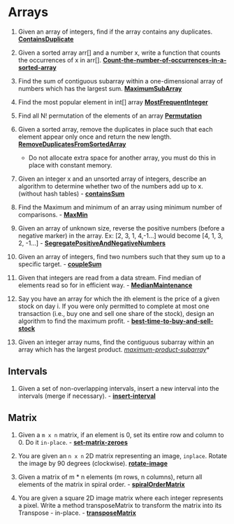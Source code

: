 # Arrays
1. Given an array of integers, find if the array contains any duplicates. **[ContainsDuplicate](ContainsDuplicate)**

2. Given a sorted array arr[] and a number x, write a function that counts the occurrences of x in arr[]. **[Count-the-number-of-occurrences-in-a-sorted-array](Count-the-number-of-occurrences-in-a-sorted-array)**

3. Find the sum of contiguous subarray within a one-dimensional array of numbers which has the largest sum. **[MaximumSubArray](MaximumSubArray)**

4. Find the most popular element in int[] array **[MostFrequentInteger](MostFrequentInteger)**

5. Find all N! permutation of the elements of an array **[Permutation](Permutation)**

6. Given a sorted array, remove the duplicates in place such that each element appear only once and return the new length. **[RemoveDuplicatesFromSortedArray](RemoveDuplicatesFromSortedArray)**
   * Do not allocate extra space for another array, you must do this in place with constant memory.

7. Given an integer x and an unsorted array of integers, describe an algorithm to determine whether two of the numbers add up to x. (without hash tables) - **[containsSum](containsSum)**

8. Find the Maximum and minimum of an array using minimum number of comparisons. - **[MaxMin](MaxMin)**

9. Given an array of unknown size, reverse the positive numbers (before a negative marker) in the array. Ex: [2, 3, 1, 4,-1...] would become [4, 1, 3, 2, -1...]   - **[SegregatePositiveAndNegativeNumbers](SegregatePositiveAndNegativeNumbers)**

10. Given an array of integers, find two numbers such that they sum up to a specific target. - **[coupleSum](coupleSum)**

11. Given that integers are read from a data stream. Find median of elements read so for in efficient way. - **[MedianMaintenance](MedianMaintenance/src)**

12. Say you have an array for which the ith element is the price of a given stock on day i. If you were only permitted to complete at most one transaction (i.e., buy one and sell one share of the stock), design an algorithm to find the maximum profit. - **[best-time-to-buy-and-sell-stock](best-time-to-buy-and-sell-stock)**

13. Given an integer array nums, find the contiguous subarray within an array which has the largest product. *[maximum-product-subarray](maximum-product-subarray)**

## Intervals

1. Given a set of non-overlapping intervals, insert a new interval into the intervals (merge if necessary). - **[insert-interval](insert-interval)**

## Matrix

1. Given a `m x n` matrix, if an element is 0, set its entire row and column to 0. Do it `in-place`. - **[set-matrix-zeroes](set-matrix-zeroes)**

2. You are given an `n x n` 2D matrix representing an image, `inplace`. Rotate the image by 90 degrees (clockwise). **[rotate-image](rotate-image)**

3. Given a matrix of m * n elements (m rows, n columns), return all elements of the matrix in spiral order. - **[spiralOrderMatrix](spiralOrderMatrix)**

4. You are given a square 2D image matrix where each integer represents a pixel. Write a method transposeMatrix to transform the matrix into its Transpose - in-place. - **[transposeMatrix](transposeMatrix)**

